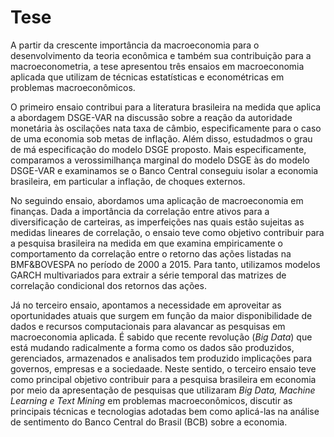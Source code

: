 Tese
==============

A partir da crescente importância da macroeconomia para o desenvolvimento da teoria econômica e também sua contribuição para a macroeconometria, a tese apresentou três ensaios em macroeconomia aplicada que utilizam de técnicas estatísticas e econométricas em problemas macroeconômicos.

O primeiro ensaio contribui para a literatura brasileira na medida que aplica a abordagem DSGE-VAR na discussão sobre a reação da autoridade monetária às oscilações nata taxa de câmbio, especificamente para o caso de uma economia sob metas de inflação. Além disso, estudadmos o grau de má especificação do modelo DSGE proposto. Mais especificamente, comparamos a verossimilhança marginal do modelo DSGE às do modelo DSGE-VAR e examinamos se o Banco Central conseguiu isolar a economia brasileira, em particular a inflação, de choques externos.

No seguindo ensaio, abordamos uma aplicação de macroeconomia em finanças. Dada a importância da correlação entre ativos para a diversificação de carteiras, as imperfeições nas quais estão sujeitas as medidas lineares de correlação, o ensaio teve como objetivo contribuir para a pesquisa brasileira na medida em que examina empiricamente o comportamento da correlação entre o retorno das ações listadas na BMF&BOVESPA no período de 2000 a 2015. Para tanto, utilizamos modelos GARCH multivariados para extrair a série temporal das matrizes de correlação condicional dos retornos das ações.

Já no terceiro ensaio, apontamos a necessidade em aproveitar as oportunidades atuais que surgem em função da maior disponibilidade de dados e recursos computacionais para alavancar as pesquisas em macroeconomia aplicada. É sabido que recente revolução (*Big Data*) que está mudando radicalmente a forma como os dados são produzidos, gerenciados, armazenados e analisados tem produzido implicações para governos, empresas e a sociedaade. Neste sentido, o terceiro ensaio teve como principal objetivo contribuir para a pesquisa brasileira em economia por meio da apresentação de pesquisas que utilizaram *Big Data, Machine Learning e Text Mining* em problemas macroeconômicos, discutir as principais técnicas e tecnologias adotadas bem como aplicá-las na análise de sentimento do Banco Central do Brasil (BCB) sobre a economia.
